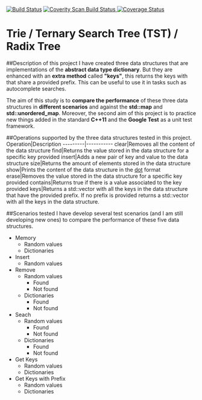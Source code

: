 [![Build Status](https://travis-ci.org/maitesin/tries.svg?branch=master)](https://travis-ci.org/maitesin/tries)  <a href="https://scan.coverity.com/projects/maitesin-tries"> <img alt="Coverity Scan Build Status" src="https://scan.coverity.com/projects/7354/badge.svg"/> </a>  [![Coverage Status](https://coveralls.io/repos/maitesin/tries/badge.svg?branch=master&service=github)](https://coveralls.io/github/maitesin/tries?branch=master) 

Trie / Ternary Search Tree (TST) / Radix Tree
=====
##Description of this project
I have created three data structures that are implementations of the <b>abstract data type dictionary</b>. But they are enhanced with an <b>extra method</b> called <b>"keys"</b>, this returns the keys with that share a provided prefix. This can be useful to use it in tasks such as autocomplete searches.

The aim of this study is to <b>compare the performance</b> of these three data structures in <b>different scenarios</b> and against the <b>std::map</b> and <b>std::unordered_map</b>. Moreover, the second aim of this project is to practice new things added in the standard <b>C++11</b> and the <b>Google Test</b> as a unit test framework.

##Operations supported by the three data structures tested in this project.
Operation|Description
---------|-----------
clear|Removes all the content of the data structure
find|Returns the value stored in the data structure for a specific key provided
insert|Adds a new pair of key and value to the data structure
size|Returns the amount of elements stored in the data structure
show|Prints the content of the data structure in the [dot](https://en.wikipedia.org/wiki/DOT_(graph_description_language)) format
erase|Removes the value stored in the data structure for a specific key provided
contains|Returns true if there is a value associated to the key provided
keys|Returns a std::vector with all the keys in the data structure that have the provided prefix. If no prefix is provided returns a std::vector with all the keys in the data structure.

##Scenarios tested
I have develop several test scenarios (and I am still developing new ones) to compare the performance of these five data structures.
* Memory
  - Random values
  - Dictionaries
* Insert
  - Random values
* Remove
  - Random values
    * Found
    * Not found
  - Dictionaries
    * Found
    * Not found
* Seach
  - Random values
    * Found
    * Not found
  - Dictionaries
    * Found
    * Not found
* Get Keys
  - Random values
  - Dictionaries
* Get Keys with Prefix
  - Random values
  - Dictionaries
